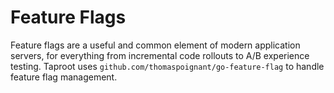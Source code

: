 # Feature Flags
Feature flags are a useful and common element of modern application servers, for everything from incremental code rollouts 
to A/B experience testing. Taproot uses `github.com/thomaspoignant/go-feature-flag` to handle feature flag management.

